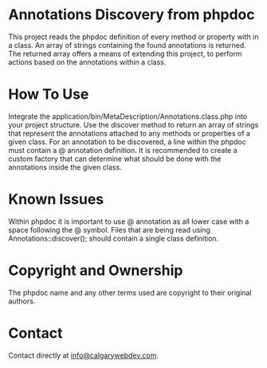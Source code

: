 Annotations Discovery from phpdoc
====================

This project reads the phpdoc definition of every method or property with in a class. An array of strings containing the found annotations is returned. The returned array offers a means of extending this project, to perform actions based on the annotations within a class.

How To Use
====================

Integrate the application/bin/MetaDescription/Annotations.class.php into your project structure. Use the discover method to return an array of strings that represent the annotations attached to any methods or properties of a given class. For an annotation to be discovered, a line within the phpdoc must contain a @ annotation definition. It is recommended to create a custom factory that can determine what should be done with the annotations inside the given class.

Known Issues
====================

Within phpdoc it is important to use @ annotation as all lower case with a space following the @ symbol. Files that are being read using Annotations::discover(); should contain a single class definition.

Copyright and Ownership
====================
The phpdoc name and any other terms used are copyright to their original authors.

Contact
====================

Contact directly at [info@calgarywebdev.com](info@calgarywebdev.com).